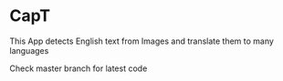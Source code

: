 # CapT
This App detects English text from Images and translate them to many languages

Check master branch for latest code
